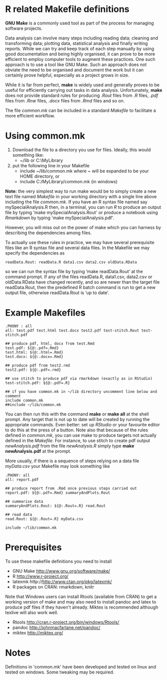 R related Makefile definitions
=============

**GNU Make** is a commonly used tool as part of the process for
  managing software projects.

Data analysis can involve many steps including reading data; cleaning
and transforming data; plotting data, statistical analysis and finally
writing reports. While we can try and keep track of each step manually
by using good documentation and being highly organised, it can prove
to be more efficient to employ computer tools to augment these
practices. One such approach is to use a tool like GNU Make. Such an
approach does not obviate the need to be organised and document the
work but it can certainly prove helpful, especially as a project grows
in size.

While it is far from perfect, **make** is widely used and generally
proves to be useful for efficiently carrying out tasks in data
analysis.  Unfortunately, **make** does not provide standard rules for
producing *.Rout* files from *.R* files, *.pdf* files from *.Rnw*
files, *.docx* files from *.Rmd* files and so on.

The file *common.mk* can be included in a standard *Makefile* to
facilitate a more efficient workflow.

Using common.mk
============

1. Download the file to a directory you use for  files. Ideally,
   this would something like:
   - ~/lib or C:\MyLibrary
2. put the following line in your Makefile
   - include ~/lib/common.mk where ~ will be expanded to be your HOME directory, or
   - include C:/MyLibrary/common.mk (in windows)

**Note:** the very simplest way to run make would be to simply create
a new text file named *Makefile* in your working directory with a
single line above including the file *common.mk*. If you have an R
syntax file named say mySpecialAnalysis.R then, in a terminal, you can
run *R* to produce an output file by typing 'make
mySpecialAnalysis.Rout' or produce a notebook using *Rmarkdown* by
typing 'make mySpecialAnalysis.pdf'.

However, you will miss out on the power of make which you can harness by describing the dependencies among files.

To actually use these rules in practice, we may have several prerequisite files like an R syntax file and several data files. In the Makefile we may specify the dependencies as

```make
readData.Rout: readData.R data1.csv data2.csv oldData.RData
```

so we can run the syntax file by typing ‘make readData.Rout’ at the command prompt. If any of the files readData.R, data1.csv, data2.csv or oldData.RData have changed recently, and so are newer than the target file readData.Rout, then the predefined R batch command is run to get a new output file, otherwise readData.Rout is ‘up to date’.

Example Makefiles
==============

```make
.PHONY : all
all: test.pdf test.html test.docx test2.pdf test-stitch.Rout test-stitch.pdf

## produce pdf, html, docx from test.Rmd
test.pdf: ${@:.pdf=.Rmd}
test.html: ${@:.html=.Rmd}
test.docx: ${@:.docx=.Rmd}

## produce pdf from test2.rmd
test2.pdf: ${@:.pdf=.rmd}

## use stitch to produce pdf via rmarkdown (exactly as in RStudio)
test-stitch.pdf: ${@:.pdf=.R}

## if you have common.mk in ~/lib directory uncomment line below and comment
include common.mk
##include ~/lib/common.mk
```

You can then run this with the command **make** or **make all** at the
shell prompt. Any target that is not up to date will be created by
running the appropriate commands. Even better: set up *RStudio* or
your favourite editor to do this at the press of a button. Note also
that because of the rules defined in *common.mk*, you can use make to
produce targets not actually defined in the *Makefile*. For instance,
to use stitch to create pdf output *newAnalysis.pdf* from the file
*newAnalysis.R* simply type **make newAnalysis.pdf** at the prompt.

More usually, if there is a sequence of steps relying on a data file
*myData.csv* your Makefile may look something like

```make
.PHONY:	all
all: report.pdf

## produce report from .Rmd once previous steps carried out
report.pdf: ${@:.pdf=.Rmd} summaryAndPlots.Rout

## summarise data
summaryAndPlots.Rout: ${@:.Rout=.R} read.Rout

## read data
read.Rout: ${@:.Rout=.R} myData.csv

include ~/lib/common.mk
```

Prerequisites
==========

To use these makefile definitions you need to install
- GNU Make  http://www.gnu.org/software/make/
- R         http://www.r-project.org/
- latexmk   http://http://www.ctan.org/pkg/latexmk/
- R packages on CRAN: rmarkdown, knitr

Note that Windows users can install Rtools (available from CRAN) to get a working version of make and may also need to install pandoc and latex to produce pdf files if they haven't already. Miktex is recommended although texlive will also work well.
- Rtools   http://cran.r-project.org/bin/windows/Rtools/
- pandoc   http://johnmacfarlane.net/pandoc/
- miktex   http://miktex.org/

Notes
=======

Definitions in 'common.mk' have been developed and tested on linux and tested on windows. Some tweaking may be required.
